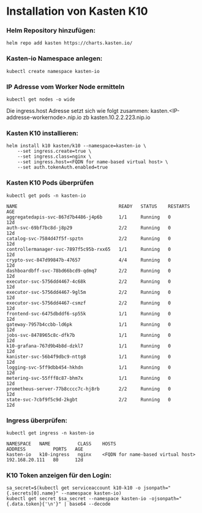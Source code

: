# Installation von Kasten K10
### Helm Repository hinzufügen:
`helm repo add kasten https://charts.kasten.io/`
### Kasten-io Namespace anlegen:
`kubectl create namespace kasten-io`

### IP Adresse vom Worker Node ermitteln ###
```
kubectl get nodes -o wide
```

Die ingress.host Adresse setzt sich wie folgt zusammen: kasten.\<IP-addresse-workernode\>.nip.io zb kasten.10.2.2.223.nip.io

### Kasten K10 installieren:
```
helm install k10 kasten/k10 --namespace=kasten-io \
    --set ingress.create=true \
    --set ingress.class=nginx \
    --set ingress.host=<FQDN for name-based virtual host> \
    --set auth.tokenAuth.enabled=true
```
### Kasten K10 Pods überprüfen
`kubectl get pods -n kasten-io`
```
NAME                                     READY   STATUS    RESTARTS   AGE
aggregatedapis-svc-867d7b4486-j4p6b      1/1     Running   0          12d
auth-svc-69bf7bc8d-j8p29                 2/2     Running   0          12d
catalog-svc-7584d47f5f-spztn             2/2     Running   0          12d
controllermanager-svc-7897f5c95b-rxx65   1/1     Running   0          12d
crypto-svc-847d99847b-47657              4/4     Running   0          12d
dashboardbff-svc-78bd66bcd9-qdmq7        2/2     Running   0          12d
executor-svc-5756dd4467-4c68k            2/2     Running   0          12d
executor-svc-5756dd4467-9gl5m            2/2     Running   0          12d
executor-svc-5756dd4467-csmzf            2/2     Running   0          12d
frontend-svc-6475dbddf6-sp55k            1/1     Running   0          12d
gateway-7957b4ccbb-ld6pk                 1/1     Running   0          12d
jobs-svc-8478965c8c-dfk7b                1/1     Running   0          12d
k10-grafana-767d9b4b8d-dzkl7             1/1     Running   0          12d
kanister-svc-56b4f9dbc9-nttg8            1/1     Running   0          12d
logging-svc-5ff9dbb454-hkhdn             1/1     Running   0          12d
metering-svc-55fff8c87-bhm7x             1/1     Running   0          12d
prometheus-server-77b8cccc7c-hj8rb       2/2     Running   0          12d
state-svc-7cbf9f5c9d-2kgbt               2/2     Running   0          12d
```
### Ingress überprüfen:
`kubectl get ingress -n kasten-io`
```
NAMESPACE   NAME          CLASS    HOSTS                               ADDRESS          PORTS   AGE
kasten-io   k10-ingress   nginx    <FQDN for name-based virtual host>  192.168.20.111   80      12d
```
### K10 Token anzeigen für den Login:
`sa_secret=$(kubectl get serviceaccount k10-k10 -o jsonpath="{.secrets[0].name}" --namespace kasten-io)`\
`kubectl get secret $sa_secret --namespace kasten-io -ojsonpath="{.data.token}{'\n'}" | base64 --decode`
